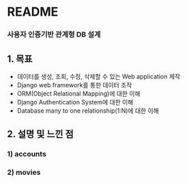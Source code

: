 # README

### 사용자 인증기반 관계형 DB 설계

## 1. 목표

- 데이터를 생성, 조회, 수정, 삭제할 수 있는 Web application 제작
- Django web framework를 통한 데이터 조작
- ORM(Object Relational Mapping)에 대한 이해
- Django Authentication System에 대한 이해
- Database many to one relationship(1:N)에 대한 이해



## 2. 설명 및 느낀 점

### 1) accounts

### 2) movies